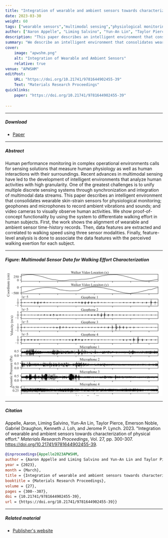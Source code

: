 ```yaml
---
title: "Integration of wearable and ambient sensors towards characterization of physical effort" 
date: 2023-03-30
weight: 60
tags: ["wearable sensors","multimodal sensing","physiological monitoring","geophones","microphones","computer vision","signal processing","synchronization"]
author: ["Aaron Appelle", "Liming Salvino", "Yun-An Lin", "Taylor Pierce", "Emerson Noble", "Gabriel Draughon", "Kenneth J. Loh", "Jerome P. Lynch"]
description: "This paper describes an intelligent environment that consolidates wearable skin-strain sensors, geophones, microphones, and video cameras to characterize physical effort. Published in 9APWSHM, 2023." 
summary: "We describe an intelligent environment that consolidates wearable skin-strain sensors for physiological monitoring, geophones and microphones to record ambient vibrations and sounds, and video cameras to visually observe human activities, demonstrating synchronization and integration of multimodal data streams to differentiate walking effort." 
cover:
    image: "apwshm.png"
    alt: "Integration of Wearable and Ambient Sensors"
    relative: true
venue: "APWSHM"
editPost:
    URL: "https://doi.org/10.21741/9781644902455-39"
    Text: "Materials Research Proceedings"
quicklinks:
    paper: "https://doi.org/10.21741/9781644902455-39"

---
```


---

##### Download

+ [Paper](https://doi.org/10.21741/9781644902455-39)

---

##### Abstract

Human performance monitoring in complex operational environments calls for sensing solutions that measure human physiology as well as human interactions with their surroundings. Recent advances in multimodal sensing have led to the development of intelligent environments that analyze human activities with high granularity. One of the greatest challenges is to unify multiple discrete sensing systems through synchronization and integration of multimodal data streams. This paper describes an intelligent environment that consolidates wearable skin-strain sensors for physiological monitoring; geophones and microphones to record ambient vibrations and sounds; and video cameras to visually observe human activities. We show proof-of-concept functionality by using the system to differentiate walking effort in human subjects. First, the work shows the alignment of wearable and ambient sensor time-history records. Then, data features are extracted and correlated to walking speed using three sensor modalities. Finally, feature-level analysis is done to associate the data features with the perceived walking exertion for each subject.

---

##### Figure: Multimodal Sensor Data for Walking Effort Characterization

![](apwshm.png)

---

##### Citation

Appelle, Aaron, Liming Salvino, Yun-An Lin, Taylor Pierce, Emerson Noble, Gabriel Draughon, Kenneth J. Loh, and Jerome P. Lynch. 2023. "Integration of wearable and ambient sensors towards characterization of physical effort." *Materials Research Proceedings*, Vol. 27, pp. 300-307. https://doi.org/10.21741/9781644902455-39.

```BibTeX
@inproceedings{Appelle2023APWSHM,
author = {Aaron Appelle and Liming Salvino and Yun-An Lin and Taylor Pierce and Emerson Noble and Gabriel Draughon and Kenneth J. Loh and Jerome P. Lynch},
year = {2023},
month = {March},
title = {Integration of wearable and ambient sensors towards characterization of physical effort},
booktitle = {Materials Research Proceedings},
volume = {27},
pages = {300--307},
doi = {10.21741/9781644902455-39},
url = {https://doi.org/10.21741/9781644902455-39}}
```

---

##### Related material

+ [Publisher's website](https://doi.org/10.21741/9781644902455-39)


